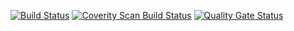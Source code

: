 [![Build Status](https://travis-ci.com/LandOfTheRair/core2.svg?branch=master)](https://travis-ci.com/LandOfTheRair/core2) 
[![Coverity Scan Build Status](https://scan.coverity.com/projects/19172/badge.svg)](https://scan.coverity.com/projects/landoftherair-core2-d7cc7f01-8f07-4560-b743-488054cd92d8)
[![Quality Gate Status](https://sonarcloud.io/api/project_badges/measure?project=LandOfTheRair_core2&metric=alert_status)](https://sonarcloud.io/dashboard?id=LandOfTheRair_core2)
